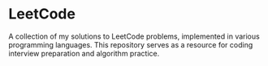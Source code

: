# LeetCode
A collection of my solutions to LeetCode problems, implemented in various programming languages. This repository serves as a resource for coding interview preparation and algorithm practice.
